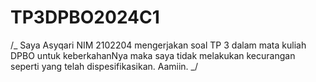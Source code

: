 # TP3DPBO2024C1

/_ Saya Asyqari NIM 2102204 mengerjakan soal TP 3 dalam mata kuliah DPBO untuk keberkahanNya
maka saya tidak melakukan kecurangan seperti yang telah dispesifikasikan. Aamiin. _/
